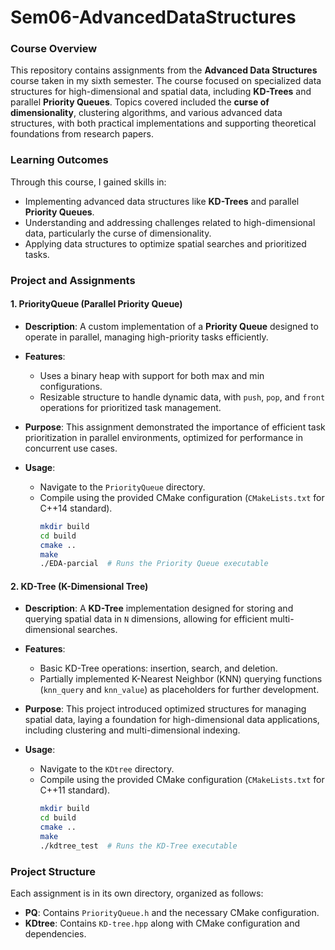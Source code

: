 # Sem06-AdvancedDataStructures

### Course Overview
This repository contains assignments from the **Advanced Data Structures** course taken in my sixth semester. The course focused on specialized data structures for high-dimensional and spatial data, including **KD-Trees** and parallel **Priority Queues**. Topics covered included the **curse of dimensionality**, clustering algorithms, and various advanced data structures, with both practical implementations and supporting theoretical foundations from research papers.

### Learning Outcomes
Through this course, I gained skills in:
- Implementing advanced data structures like **KD-Trees** and parallel **Priority Queues**.
- Understanding and addressing challenges related to high-dimensional data, particularly the curse of dimensionality.
- Applying data structures to optimize spatial searches and prioritized tasks.

### Project and Assignments

#### 1. PriorityQueue (Parallel Priority Queue)
   - **Description**: A custom implementation of a **Priority Queue** designed to operate in parallel, managing high-priority tasks efficiently.
   - **Features**:
     - Uses a binary heap with support for both max and min configurations.
     - Resizable structure to handle dynamic data, with `push`, `pop`, and `front` operations for prioritized task management.
   - **Purpose**: This assignment demonstrated the importance of efficient task prioritization in parallel environments, optimized for performance in concurrent use cases.

   - **Usage**:
     - Navigate to the `PriorityQueue` directory.
     - Compile using the provided CMake configuration (`CMakeLists.txt` for C++14 standard).
       ```bash
       mkdir build
       cd build
       cmake ..
       make
       ./EDA-parcial  # Runs the Priority Queue executable
       ```

#### 2. KD-Tree (K-Dimensional Tree)
   - **Description**: A **KD-Tree** implementation designed for storing and querying spatial data in `N` dimensions, allowing for efficient multi-dimensional searches.
   - **Features**:
     - Basic KD-Tree operations: insertion, search, and deletion.
     - Partially implemented K-Nearest Neighbor (KNN) querying functions (`knn_query` and `knn_value`) as placeholders for further development.
   - **Purpose**: This project introduced optimized structures for managing spatial data, laying a foundation for high-dimensional data applications, including clustering and multi-dimensional indexing.

   - **Usage**:
     - Navigate to the `KDtree` directory.
     - Compile using the provided CMake configuration (`CMakeLists.txt` for C++11 standard).
       ```bash
       mkdir build
       cd build
       cmake ..
       make
       ./kdtree_test  # Runs the KD-Tree executable
       ```

### Project Structure
Each assignment is in its own directory, organized as follows:
- **PQ**: Contains `PriorityQueue.h` and the necessary CMake configuration.
- **KDtree**: Contains `KD-tree.hpp` along with CMake configuration and dependencies.
